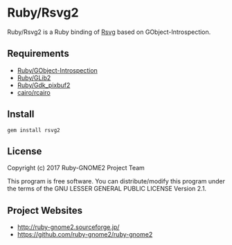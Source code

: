 # Ruby/Rsvg2

Ruby/Rsvg2 is a Ruby binding of [Rsvg](https://developer.gnome.org/rsvg/) based on GObject-Introspection.

## Requirements

* [Ruby/GObject-Introspection](https://github.com/ruby-gnome2/ruby-gnome2)
* [Ruby/GLib2](https://github.com/ruby-gnome2/ruby-gnome2)
* [Ruby/Gdk_pixbuf2](https://github.com/ruby-gnome2/ruby-gnome2)
* [cairo/rcairo](http://cairographics.org/)

## Install

    gem install rsvg2

## License

Copyright (c) 2017 Ruby-GNOME2 Project Team

This program is free software. You can distribute/modify this program
under the terms of the GNU LESSER GENERAL PUBLIC LICENSE Version 2.1.

## Project Websites

*   http://ruby-gnome2.sourceforge.jp/
*   https://github.com/ruby-gnome2/ruby-gnome2
